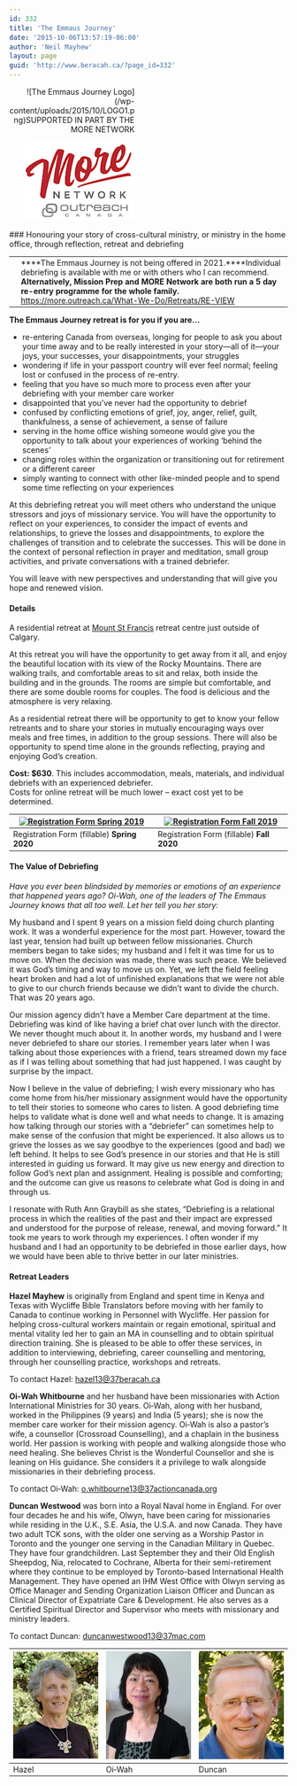 ```yaml
---
id: 332
title: 'The Emmaus Journey'
date: '2015-10-06T13:57:19-06:00'
author: 'Neil Mayhew'
layout: page
guid: 'http://www.beracah.ca/?page_id=332'
---
```


<div class="alignright" style="width: 45%; text-align: right;">![The Emmaus Journey Logo](/wp-content/uploads/2015/10/LOGO1.png)SUPPORTED IN PART BY THE MORE NETWORK

![The More Network Logo](/wp-content/uploads/2019/08/MoreNet17_200x142.jpg)

</div>### Honouring your story of cross-cultural ministry, or ministry in the home office, through reflection, retreat and debriefing

|  |  |
|---|---|
|  | ****The Emmaus Journey is not being offered in 2021.****Individual debriefing is available with me or with others who I can recommend.  **Alternatively, Mission Prep and MORE Network are both run a 5 day re-entry programme for the whole family.**  https://more.outreach.ca/What-We-Do/Retreats/RE-VIEW |

**The Emmaus Journey retreat is for you if you are…**

- re-entering Canada from overseas, longing for people to ask you about your time away and to be really interested in your story—all of it—your joys, your successes, your disappointments, your struggles
- wondering if life in your passport country will ever feel normal; feeling lost or confused in the process of re-entry.
- feeling that you have so much more to process even after your debriefing with your member care worker
- disappointed that you’ve never had the opportunity to debrief
- confused by conflicting emotions of grief, joy, anger, relief, guilt, thankfulness, a sense of achievement, a sense of failure
- serving in the home office wishing someone would give you the opportunity to talk about your experiences of working ‘behind the scenes’
- changing roles within the organization or transitioning out for retirement or a different career
- simply wanting to connect with other like-minded people and to spend some time reflecting on your experiences

At this debriefing retreat you will meet others who understand the unique stressors and joys of missionary service. You will have the opportunity to reflect on your experiences, to consider the impact of events and relationships, to grieve the losses and disappointments, to explore the challenges of transition and to celebrate the successes. This will be done in the context of personal reflection in prayer and meditation, small group activities, and private conversations with a trained debriefer.

You will leave with new perspectives and understanding that will give you hope and renewed vision.

#### **Details**

A residential retreat at [Mount St Francis](http://www.mountstfrancis.ca/ "Mount St Francis retreat centre") retreat centre just outside of Calgary.

At this retreat you will have the opportunity to get away from it all, and enjoy the beautiful location with its view of the Rocky Mountains. There are walking trails, and comfortable areas to sit and relax, both inside the building and in the grounds. The rooms are simple but comfortable, and there are some double rooms for couples. The food is delicious and the atmosphere is very relaxing.

As a residential retreat there will be opportunity to get to know your fellow retreants and to share your stories in mutually encouraging ways over meals and free times, in addition to the group sessions. There will also be opportunity to spend time alone in the grounds reflecting, praying and enjoying God’s creation.

**Cost: $630**. This includes accommodation, meals, materials, and individual debriefs with an experienced debriefer.  
Costs for online retreat will be much lower – exact cost yet to be determined.

| [![Registration Form Spring 2019](https://www.beracah.ca/wp-content/uploads/2018/05/Registration-Form.png "Spring 2020")](/wp-content/uploads/2020/02/Registration-Form-2020-05.pdf) | [![Registration Form Fall 2019](https://www.beracah.ca/wp-content/uploads/2018/05/Registration-Form.png "Fall 2020")](/wp-content/uploads/2020/02/Registration-Form-2020-09.pdf) |
|---|---|
| Registration Form (fillable)   **Spring 2020** | Registration Form (fillable)   **Fall 2020** |

#### **The Value of Debriefing**

*Have you ever been blindsided by memories or emotions of an experience that happened years ago? Oi-Wah, one of the leaders of The Emmaus Journey knows that all too well. Let her tell you her story:*

My husband and I spent 9 years on a mission field doing church planting work. It was a wonderful experience for the most part. However, toward the last year, tension had built up between fellow missionaries. Church members began to take sides; my husband and I felt it was time for us to move on. When the decision was made, there was such peace. We believed it was God’s timing and way to move us on. Yet, we left the field feeling heart broken and had a lot of unfinished explanations that we were not able to give to our church friends because we didn’t want to divide the church. That was 20 years ago.

Our mission agency didn’t have a Member Care department at the time. Debriefing was kind of like having a brief chat over lunch with the director. We never thought much about it. In another words, my husband and I were never debriefed to share our stories. I remember years later when I was talking about those experiences with a friend, tears streamed down my face as if I was telling about something that had just happened. I was caught by surprise by the impact.

Now I believe in the value of debriefing; I wish every missionary who has come home from his/her missionary assignment would have the opportunity to tell their stories to someone who cares to listen. A good debriefing time helps to validate what is done well and what needs to change. It is amazing how talking through our stories with a “debriefer” can sometimes help to make sense of the confusion that might be experienced. It also allows us to grieve the losses as we say goodbye to the experiences (good and bad) we left behind. It helps to see God’s presence in our stories and that He is still interested in guiding us forward. It may give us new energy and direction to follow God’s next plan and assignment. Healing is possible and comforting; and the outcome can give us reasons to celebrate what God is doing in and through us.

I resonate with Ruth Ann Graybill as she states, “Debriefing is a relational process in which the realities of the past and their impact are expressed and understood for the purpose of release, renewal, and moving forward.” It took me years to work through my experiences. I often wonder if my husband and I had an opportunity to be debriefed in those earlier days, how we would have been able to thrive better in our later ministries.

#### **Retreat Leaders**

**Hazel Mayhew** is originally from England and spent time in Kenya and Texas with Wycliffe Bible Translators before moving with her family to Canada to continue working in Personnel with Wycliffe. Her passion for helping cross-cultural workers maintain or regain emotional, spiritual and mental vitality led her to gain an MA in counselling and to obtain spiritual direction training. She is pleased to be able to offer these services, in addition to interviewing, debriefing, career counselling and mentoring, through her counselling practice, workshops and retreats.

To contact Hazel: [hazel<span class="hide">13</span>@<span class="hide">37</span>beracah.ca](mailto:hazel13@37beracah.ca)

**Oi‑Wah Whitbourne** and her husband have been missionaries with Action International Ministries for 30 years. Oi‑Wah, along with her husband, worked in the Philippines (9 years) and India (5 years); she is now the member care worker for their mission agency. Oi‑Wah is also a pastor’s wife, a counsellor (Crossroad Counselling), and a chaplain in the business world. Her passion is working with people and walking alongside those who need healing. She believes Christ is the Wonderful Counsellor and she is leaning on His guidance. She considers it a privilege to walk alongside missionaries in their debriefing process.

To contact Oi‑Wah: [o.whitbourne<span class="hide">13</span>@<span class="hide">37</span>actioncanada.org](mailto:o.whitbourne13@37actioncanada.org)

**Duncan Westwood** was born into a Royal Naval home in England. For over four decades he and his wife, Olwyn, have been caring for missionaries while residing in the U.K., S.E. Asia, the U.S.A. and now Canada. They have two adult TCK sons, with the older one serving as a Worship Pastor in Toronto and the younger one serving in the Canadian Military in Quebec. They have four grandchildren. Last September they and their Old English Sheepdog, Nia, relocated to Cochrane, Alberta for their semi-retirement where they continue to be employed by Toronto-based International Health Management. They have opened an IHM West Office with Olwyn serving as Office Manager and Sending Organization Liaison Officer and Duncan as Clinical Director of Expatriate Care &amp; Development. He also serves as a Certified Spiritual Director and Supervisor who meets with missionary and ministry leaders.

To contact Duncan: [duncanwestwood<span class="hide">13</span>@<span class="hide">37</span>mac.com](mailto:duncanwestwood13@37mac.com)

| [![Hazel Mayhew](/wp-content/uploads/2019/07/Hazel-Mayhew-photo.jpg)](/wp-content/uploads/2019/07/Hazel-Mayhew-photo.jpg) | [![Oi-Wah Whitbourne](/wp-content/uploads/2015/11/Oi-Wah-photo.jpeg)](/wp-content/uploads/2015/11/Oi-Wah-photo.jpeg) | [![Duncan Westwood](/wp-content/uploads/2019/07/Duncan-Westwood-photo.jpeg)](/wp-content/uploads/2019/07/Duncan-Westwood-photo.jpeg) |
|---|---|---|
| Hazel | Oi‑Wah | Duncan |